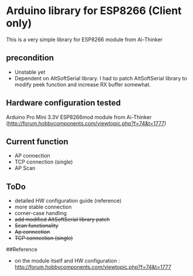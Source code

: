 # Arduino library for ESP8266 (Client only)

This is a very simple library for ESP8266 module from Ai-Thinker

## precondition

- Unstable yet
- Dependent on AltSoftSerial library. I had to patch AltSoftSerial library to modify peek function and increase RX buffer somewhat.


## Hardware configuration tested

Arduino Pro Mini 3.3V
ESP8266mod module from Ai-Thinker (http://forum.hobbycomponents.com/viewtopic.php?f=74&t=1777)

## Current function

- AP connection
- TCP connection (single)
- AP Scan

## ToDo

- detailed HW configuration guide (reference)
- more stable connection
- corner-case handling
- ~~add modified AltSoftSerial library patch~~
- ~~Scan functionality~~
- ~~Ap connection~~
- ~~TCP connection (single)~~


##Reference

- on the module itself and HW configuration : http://forum.hobbycomponents.com/viewtopic.php?f=74&t=1777
